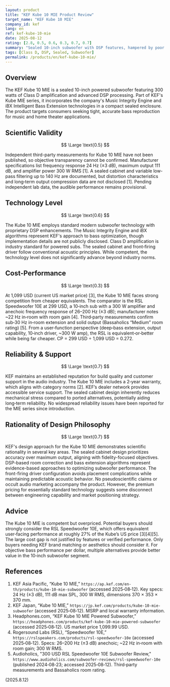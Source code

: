 ```yaml
---
layout: product
title: "KEF Kube 10 MIE Product Review"
target_name: "KEF Kube 10 MIE"
company_id: kef
lang: en
ref: kef-kube-10-mie
date: 2025-08-12
rating: [2.8, 0.5, 0.6, 0.3, 0.7, 0.7]
summary: "Sealed 10-inch subwoofer with DSP features, hampered by poor cost-performance against alternatives"
tags: [Class D, DSP, Sealed, Subwoofer]
permalink: /products/en/kef-kube-10-mie/
---
```

## Overview

The KEF Kube 10 MIE is a sealed 10-inch powered subwoofer featuring 300 watts of Class D amplification and advanced DSP processing. Part of KEF's Kube MIE series, it incorporates the company's Music Integrity Engine and iBX Intelligent Bass Extension technologies in a compact sealed enclosure. The product targets consumers seeking tight, accurate bass reproduction for music and home theater applications.

## Scientific Validity

$$ \Large \text{0.5} $$

Independent third-party measurements for Kube 10 MIE have not been published, so objective transparency cannot be confirmed. Manufacturer specifications list frequency response 24 Hz (±3 dB), maximum output 111 dB, and amplifier power 300 W RMS [1]. A sealed cabinet and variable low-pass filtering up to 140 Hz are documented, but distortion characteristics and long‑term output compression data are not disclosed [1]. Pending independent lab data, the audible performance remains provisional.

## Technology Level

$$ \Large \text{0.6} $$

The Kube 10 MIE employs standard modern subwoofer technology with proprietary DSP enhancements. The Music Integrity Engine and iBX algorithms represent KEF's approach to bass optimization, though implementation details are not publicly disclosed. Class D amplification is industry standard for powered subs. The sealed cabinet and front‑firing driver follow conventional acoustic principles. While competent, the technology level does not significantly advance beyond industry norms.

## Cost-Performance

$$ \Large \text{0.3} $$

At 1,099 USD (current US market price) [3], the Kube 10 MIE faces strong competition from cheaper equivalents. The comparator is the RSL Speedwoofer 10E at 299 USD, a 10‑inch sub with a 300 W amplifier and anechoic frequency response of 26–200 Hz (±3 dB); manufacturer notes ~22 Hz in‑room with room gain [4]. Third‑party measurements confirm sub‑30 Hz in‑room extension and solid output (Bassaholics “Medium” room rating) [5]. From a user‑function perspective (deep‑bass extension, output capability, 10‑inch driver, ~300 W amp), the RSL is equivalent‑or‑better while being far cheaper. CP = 299 USD ÷ 1,099 USD = 0.272.

## Reliability & Support

$$ \Large \text{0.7} $$

KEF maintains an established reputation for build quality and customer support in the audio industry. The Kube 10 MIE includes a 2‑year warranty, which aligns with category norms [2]. KEF’s dealer network provides accessible service support. The sealed cabinet design inherently reduces mechanical stress compared to ported alternatives, potentially aiding long‑term reliability. No widespread reliability issues have been reported for the MIE series since introduction.

## Rationality of Design Philosophy

$$ \Large \text{0.7} $$

KEF's design approach for the Kube 10 MIE demonstrates scientific rationality in several key areas. The sealed cabinet design prioritizes accuracy over maximum output, aligning with fidelity-focused objectives. DSP-based room correction and bass extension algorithms represent evidence-based approaches to optimizing subwoofer performance. The front-firing driver configuration avoids placement complications while maintaining predictable acoustic behavior. No pseudoscientific claims or occult audio marketing accompany the product. However, the premium pricing for essentially standard technology suggests some disconnect between engineering capability and market positioning strategy.

## Advice

The Kube 10 MIE is competent but overpriced. Potential buyers should strongly consider the RSL Speedwoofer 10E, which offers equivalent user‑facing performance at roughly 27% of the Kube’s US price [3][4][5]. The large cost gap is not justified by features or verified performance. Only buyers needing KEF brand matching or aesthetics should consider it. For objective bass performance per dollar, multiple alternatives provide better value in the 10‑inch subwoofer segment.

## References

1. KEF Asia Pacific, “Kube 10 MIE,” `https://ap.kef.com/en-th/products/kube-10-mie-subwoofer` (accessed 2025‑08‑12). Key specs: 24 Hz (±3 dB), 111 dB max SPL, 300 W RMS, dimensions 370 × 353 × 370 mm.
2. KEF Japan, “Kube 10 MIE,” `https://jp.kef.com/products/kube-10-mie-subwoofer` (accessed 2025‑08‑12). MSRP and local warranty information.
3. Headphones.com, “KEF Kube 10 MIE Powered Subwoofer,” `https://headphones.com/products/kef-kube-10-mie-powered-subwoofer` (accessed 2025‑08‑12). US market price 1,099.99 USD.
4. Rogersound Labs (RSL), “Speedwoofer 10E,” `https://rslspeakers.com/products/rsl-speedwoofer-10e` (accessed 2025‑08‑12). Specs: 26–200 Hz (±3 dB) anechoic; ~22 Hz in‑room with room gain; 300 W RMS.
5. Audioholics, "300 USD RSL Speedwoofer 10E Subwoofer Review," `https://www.audioholics.com/subwoofer-reviews/rsl-speedwoofer-10e` (published 2024‑08‑23; accessed 2025‑08‑12). Third‑party measurements and Bassaholics room rating.

(2025.8.12)